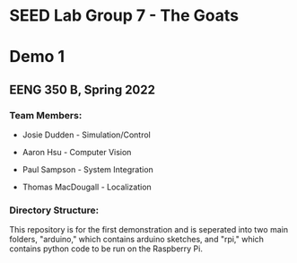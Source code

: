 # SEED Lab Group 7 - The Goats

# Demo 1

## EENG 350 B, Spring 2022

### Team Members:

- Josie Dudden - Simulation/Control

- Aaron Hsu - Computer Vision

- Paul Sampson - System Integration

- Thomas MacDougall - Localization

### Directory Structure:

This repository is for the first demonstration and is seperated into two main folders, "arduino," which contains arduino sketches, and "rpi," which contains python code to be run on the Raspberry Pi.

